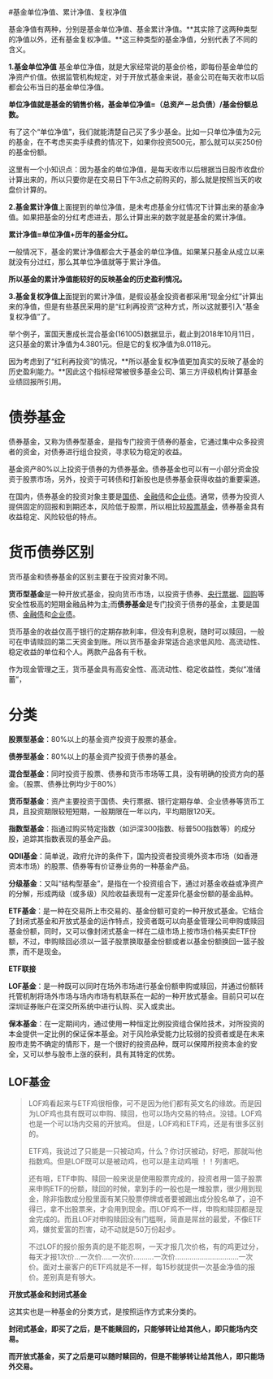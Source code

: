 #基金单位净值、累计净值、复权净值

基金净值有两种，分别是基金单位净值、基金累计净值。**其实除了这两种类型的净值以外，还有基金复权净值。**这三种类型的基金净值，分别代表了不同的含义。

**1.基金单位净值** 基金单位净值，就是大家经常说的基金价格，即每份基金单位的净资产价值。依据监管机构规定，对于开放式基金来说，基金公司在每天收市以后都会公布当日的基金单位净值。

**单位净值就是基金的销售价格，基金单位净值=（总资产－总负债）/基金份额总数。**

有了这个“单位净值”，我们就能清楚自己买了多少基金。比如一只单位净值为2元的基金，在不考虑买卖手续费的情况下，如果你投资500元，那么就可以买250份的基金份额。

这里有一个小知识点：因为基金的单位净值，是每天收市以后根据当日股市收盘价计算出来的，所以只要你是在交易日下午3点之前购买的，那么就是按照当天的收盘价计算的。

**2.基金累计净值**上面提到的单位净值，是未考虑基金分红情况下计算出来的基金净值。如果把基金的分红考虑进去，那么计算出来的数字就是基金的累计净值。

**累计净值=单位净值+历年的基金分红。**

一般情况下，基金的累计净值都会大于基金的单位净值。如果某只基金从成立以来就没有分过红，那么其单位净值就等于累计净值。

**所以基金的累计净值能较好的反映基金的历史盈利情况。**

**3.基金复权净值上**面提到的累计净值，是假设基金投资者都采用“现金分红”计算出来的净值，但是有些基民采用的是“红利再投资”这种方式，所以这就要引入“基金复权净值”了。

举个例子，富国天惠成长混合基金(161005)数据显示，截止到2018年10月11日，这只基金的累计净值为4.3801元。但是它的复权净值为8.0118元。

因为考虑到了“红利再投资”的情况，**所以基金复权净值更加真实的反映了基金的历史盈利能力。**因此这个指标经常被很多基金公司、第三方评级机构计算基金业绩回报所引用。

# 债券基金

债券基金，又称为债券型基金，是指专门投资于债券的基金，它通过集中众多投资者的资金，对债券进行组合投资，寻求较为稳定的收益。

基金资产80%以上投资于债券的为债券基金。债券基金也可以有一小部分资金投资于股票市场，另外，投资于可转债和打新股也是债券基金获得收益的重要渠道。

在国内，债券基金的投资对象主要是[国债](https://baike.baidu.com/item/%E5%9B%BD%E5%80%BA/801020)、[金融债](https://baike.baidu.com/item/%E9%87%91%E8%9E%8D%E5%80%BA/7260601)和[企业债](https://baike.baidu.com/item/%E4%BC%81%E4%B8%9A%E5%80%BA/2193318)。通常，债券为投资人提供固定的回报和到期还本，风险低于股票，所以相比较[股票基金](https://baike.baidu.com/item/%E8%82%A1%E7%A5%A8%E5%9F%BA%E9%87%91/260968)，债券基金具有收益稳定、风险较低的特点。

# 货币债券区别

货币基金和债券基金的区别主要在于投资对象不同。

**货币型基金**是一种开放式基金，投向货币市场，以投资于债券、[央行票据](https://baike.baidu.com/item/%E5%A4%AE%E8%A1%8C%E7%A5%A8%E6%8D%AE)、[回购](https://baike.baidu.com/item/%E5%9B%9E%E8%B4%AD)等安全性极高的短期金融品种为主;而**债券基金**是专门投资于债券的基金，主要是国债、[金融债](https://baike.baidu.com/item/%E9%87%91%E8%9E%8D%E5%80%BA)和[企业债](https://baike.baidu.com/item/%E4%BC%81%E4%B8%9A%E5%80%BA)。

货币基金的收益仅高于银行的定期存款利率，但没有利息税，随时可以赎回，一般可在申请赎回的第二天资金到账。所以货币基金非常适合追求低风险、高流动性、稳定收益的单位和个人。两款产品各有千秋。

作为现金管理之王，货币基金具有高安全性、高流动性、稳定收益性，类似“准储蓄”，

# 分类

**股票型基金**：80%以上的基金资产投资于股票的基金。

**债券型基金**：80%以上的基金资产投资于债券的基金。

**混合型基金**：同时投资于股票、债券和货币市场等工具，没有明确的投资方向的基金。（股票、债券比例均少于80%）

**货币型基金**：资产主要投资于国债、央行票据、银行定期存单、企业债券等货币工具，且投资期限较短短期，一般期限在一年以内，平均期限120天。

**指数型基金**：指通过购买特定指数（如沪深300指数、标普500指数等）的成分股，追踪其指数表现的基金产品。

**QDII基金**：简单说，政府允许的条件下，国内投资者投资境外资本市场（如香港资本市场）的股票、债券等有价证券业务的一种基金产品。

**分级基金**：又叫“结构型基金”，是指在一个投资组合下，通过对基金收益或净资产的分解，形成两级（或多级）风险收益表现有一定差异化基金份额的基金品种。

**ETF基金**：是一种在交易所上市交易的、基金份额可变的一种开放式基金。它结合了封闭式基金和开放式基金的运作特点，投资者既可以向基金管理公司申购或赎回基金份额，同时，又可以像封闭式基金一样在二级市场上按市场价格买卖ETF份额，不过，申购赎回必须以一篮子股票换取基金份额或者以基金份额换回一篮子股票，而不是现金。

**ETF联接**

**LOF基金**：是一种既可以同时在场外市场进行基金份额申购或赎回，并通过份额转托管机制将场外市场与场内市场有机联系在一起的一种开放式基金。目前只可以在深圳证券账户在深交所系统中进行认购、买入或卖出。

**保本基金**：在一定期间内，通过使用一种恒定比例投资组合保险技术，对所投资的本金提供一定比例的保证保本基金。对于风险承受能力比较弱的投资者或是在未来股市走势不确定的情形下，是一个很好的投资品种，既可以保障所投资本金的安全，又可以参与股市上涨的获利，具有其特定的优势。



## LOF基金

> LOF鸡看起来与ETF鸡很相像，可不是因为他们都有英文名的缘故。而是因为LOF鸡也具有既可以申购、赎回，也可以场内交易的特点。没错。LOF鸡也是一个可以场内交易的开放鸡。
> 但是，LOF鸡和ETF鸡，还是有很多区别的。
>
> ETF鸡，我说过了只能是一只被动鸡，什么？你讨厌被动，好吧，那就叫他指数鸡。但是LOF既可以是被动鸡，也可以是主动鸡哦 ！！列害吧。
>
> 还有哦，ETF申购、赎回一般来说是使用股票完成的，投资者用一篮子股票来申购ETF的份额，赎回的时候，拿到手的一般也是一堆股票，很少用到现金，除非指数成分股里面有某只股票停牌或者要被踢出成分股名单了，迫不得已，拿不出股票来，才会用到现金。而LOF鸡不一样，申购和赎回都是现金完成的。而且LOF对申购赎回没有门槛啊，简直是屌丝的最爱，不像ETF鸡，嫌贫爱富的烈害，动不动就是50万份起步。
>
> 不过LOF的报价服务真的是不能忍啊，一天才报几次价格，有的鸡更过分，每天才报1次价...一次价.....一次价..........一次价...............................一次价。面对土豪客户的ETF鸡就是不一样，每15秒就提供一次基金净值的报价。差别真是有够大。



**开放式基金和封闭式基金**

这其实也是一种基金的分类方式，是按照运作方式来分类的。

**封闭式基金，即买了之后，是不能赎回的，只能够转让给其他人，即只能场内交易。**

**而开放式基金，买了之后是可以随时赎回的，但是不能够转让给其他人，即只能场外交易。**











































